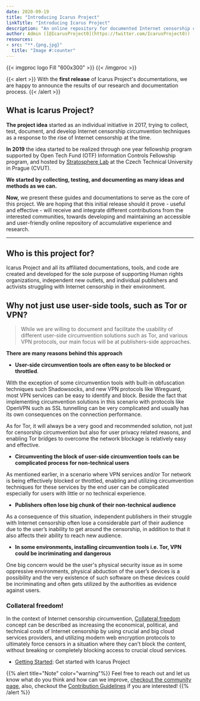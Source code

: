 ```yaml
---
date: 2020-09-19
title: "Introducing Icarus Project"
linkTitle: "Introducing Icarus Project"
description: "An online repository for documented Internet censorship circumvention techniques and methods."
author: Admin ([@IcarusProject0](https://twitter.com/IcarusProject0))
resources:
- src: "**.{png,jpg}"
  title: "Image #:counter"
---
```


{{< imgproc logo Fill "600x300" >}}
{{< /imgproc >}}

{{< alert >}}
With the **first release** of Icarus Project's documentations, we are happy to announce the results of our research and documentation process.
{{< /alert >}}

## What is Icarus Project?

**The project idea** started as an individual initiative in 2017, trying to collect, test, document, and develop Internet censorship circumvention techniques as a response to the rise of Internet censorship at the time.

**In 2019** the idea started to be realized through one year fellowship program supported by Open Tech Fund (OTF) Information Controls Fellowship program, and hosted by [Stratosphere Lab](https://www.stratosphereips.org/team) at the Czech Technical University in Prague (CVUT).

**We started by collecting, testing, and documenting as many ideas and methods as we can.**

**Now,** we present these guides and documentations to serve as the core of this project. We are hoping that this initial release should it prove - useful and effective - will receive and integrate different contributions from the interested communities, towards developing and maintaining an accessible and user-friendly online repository of accumulative experience and research.

------

## Who is this project for?

Icarus Project and all its affiliated documentations, tools, and code are created and developed for the sole purpose of supporting Human rights organizations, independent new outlets, and individual publishers and activists struggling with Internet censorship in their environment.


## Why not just use user-side tools, such as Tor or VPN?

>While we are willing to document and facilitate the usability of different user-side circumvention solutions such as Tor, and various VPN protocols, our main focus will be at publishers-side approaches.

**There are many reasons behind this approach**

- **User-side circumvention tools are often easy to be blocked or throttled**.

With the exception of some circumvention tools with built-in obfuscation techniques such Shadowsocks, and new VPN protocols like Wireguard, most VPN services can be easy to identify and block.
Beside the fact that implementing circumvention solutions in this scenario with protocols like OpenVPN such as SSL tunnelling can be very complicated and usually has its own consequences on the connection performance.

As for Tor, it will always be a very good and recommended solution, not just for censorship circumvention but also for user privacy related reasons, and enabling Tor bridges to overcome the network blockage is relatively easy and effective.

- **Circumventing the block of user-side circumvention tools can be complicated process for non-technical users**

As mentioned earlier, in a scenario where VPN services and/or Tor network is being effectively blocked or throttled, enabling and utilizing circumvention techniques for these services by the end user can be complicated especially for users with little or no technical experience.

- **Publishers often lose big chunk of their non-technical audience**

As a consequence of this situation, independent publishers in their struggle with Internet censorship often lose a considerable part of their audience due to the user’s inability to get around the censorship, in addition to that it also affects their ability to reach new audience.

- **In some environments, installing circumvention tools i.e. Tor, VPN could be incriminating and dangerous**

One big concern would be the user's physical security issue as in some oppressive environments, physical abduction of the user’s devices is a possibility and the very existence of such software on these devices could be incriminating and often gets utilized by the authorities as evidence against users.

### Collateral freedom!
In the context of Internet censorship circumvention, [Collateral freedom](https://en.wikipedia.org/wiki/Collateral_freedom) concept can be described as increasing the economical, political, and technical costs of Internet censorship by using crucial and big cloud services providers, and utilizing modern web encryption protocols to ultimately force censors in a situation where they can't block the content, without breaking or completely blocking access to crucial cloud services.

* [Getting Started](/docs/getting-started.html): Get started with Icarus Project


{{% alert title="Note" color="warning"%}}
Feel free to reach out and let us know what do you think and how can we improve, [checkout the community page](/community), also, checkout the [Contribution Guidelines](/docs/contribution-guidelines.html) if you are interested!
{{% /alert %}}